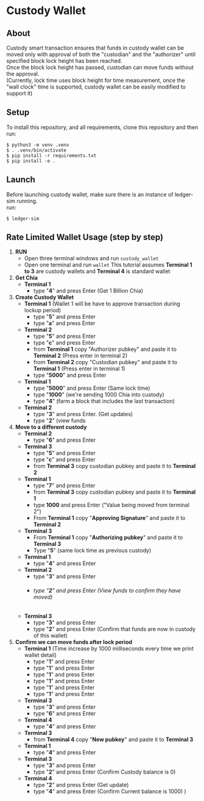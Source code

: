 # Custody Wallet

## About

Custody smart transaction ensures that funds in custody wallet can be moved only with approval of
both the "custodian" and the "authorizer" until specified block lock height has been reached.    
Once the block lock height has passed, custodian can move funds without the approval.     
(Currently, lock time uses block height for time measurement, once the "wall clock" time is supported, custody wallet can be easily modified to support it)


## Setup

To install this repository, and all requirements, clone this repository and then run:

```
$ python3 -m venv .venv
$ . .venv/bin/activate
$ pip install -r requirements.txt
$ pip install -e .
```
## Launch

Before launching custody wallet, make sure there is an instance of ledger-sim running.   
run:
```
$ ledger-sim
```

## Rate Limited Wallet Usage (step by step)
  1. **RUN**
     - Open three terminal windows and run  ```custody_wallet```
     - Open one terminal and run ```wallet```
     This tutorial assumes **Terminal 1 to 3** are custody wallets and **Terminal 4** is standard wallet
  2. **Get Chia**
     - **Terminal 1**
       - type "**4**" and press Enter (Get 1 Billion Chia)
  3. **Create Custody Wallet**
     - **Terminal 1** (Wallet 1 will be have to approve transaction during lockup period)
       - type "**5**" and press Enter
       - type "**a**" and press Enter
     - **Terminal 2**
       - type "**5**" and press Enter
       - type "**c**" and press Enter
       - from **Terminal 1** copy  "Authorizer pubkey" and paste it to **Terminal 2** (Press enter in terminal 2)
       - from **Terminal 2** copy "Custodian pubkey" and paste it to **Terminal 1** (Press enter in terminal 1)
       - type "**5000**" and press Enter
     - **Terminal 1** 
       - type "**5000**" and press Enter (Same lock time)
       - type "**1000**" (we're sending 1000 Chia into custody)
       - type "**4**" (farm a block that includes the last transaction)
     - **Terminal 2** 
       - type "**3**" and press Enter. (Get updates)
       - type "**2**" (view funds
  3. **Move to a different custody**
     - **Terminal 2** 
       - type "**6**" and press Enter
     - **Terminal 3**
       - type "**5**" and press Enter
       - type "**c**" and press Enter
       - from **Terminal 3** copy custodian pubkey and paste it to **Terminal 2**
     - **Terminal 1**
       - type "**7**" and press Enter
       - from **Terminal 3** copy custodian pubkey and paste it to **Terminal 1**
       - type **1000** and press Enter ("Value being moved from terminal 2")
       - From **Terminal 1** copy "**Approving Signature**" and paste it to **Terminal 2**
     - **Terminal 3**
       - From **Terminal 1** copy "**Authorizing pubkey**" and paste it to **Terminal 3**
       - Type "**5**" (same lock time as previous custody)
     - **Terminal 1**
       - type "**4**" and press Enter
     - **Terminal 2**
       - type "**3**" and press Enter
       - ###### type "**2**" and press Enter (View funds to confirm they have moved)
     - **Terminal 3**
       - type "**3**" and press Enter
       - type "**2**" and press Enter (Confirm that funds are now in custody of this wallet)
  4. **Confirm we can move funds after lock period**
     - **Terminal 1** (Time increase by 1000 milliseconds every time we print wallet detail)
       - type "**1**" and press Enter
       - type "**1**" and press Enter
       - type "**1**" and press Enter
       - type "**1**" and press Enter
       - type "**1**" and press Enter
       - type "**1**" and press Enter
     - **Terminal 3**
       - type "**3**" and press Enter
       - type "**6**" and press Enter
     - **Terminal 4**
       - type "**4**" and press Enter
     - **Terminal 3**
       - from **Terminal 4** copy "**New pubkey**" and paste it to **Terminal 3**
     - **Terminal 1**
       - type "**4**" and press Enter
     - **Terminal 3**
       - type "**3**" and press Enter
       - type "**2**" and press Enter (Confirm Custody balance is 0)
     - **Terminal 4**
       - type "**2**" and press Enter (Get update)
       - type "**4**" and press Enter (Confirm Current balance is 1000) )
